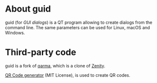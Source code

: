 About guid
==========

guid (for *GUI dialogs*) is a QT program allowing to create dialogs from the command line. The same parameters can be used for Linux, macOS and Windows.

Third-party code
================

guid is a fork of [qarma](https://github.com/luebking/qarma), which is a clone of [Zenity](https://gitlab.gnome.org/GNOME/zenity).

[QR Code generator](https://github.com/nayuki/QR-Code-generator/tree/master/cpp) (MIT License), is used to create QR codes.

